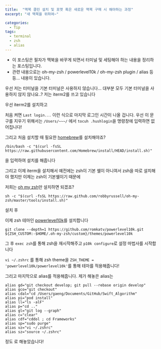 ```yaml
---
title:  "맥북 클린 설치 및 포맷 혹은 새로운 맥북 구매 시 해야하는 과정"
excerpt: "새 맥북을 위하여~"

categories: 
  - Tip
tags:
  - terminal
  - zsh
  - alias
---
```


- 이 포스팅은 필자가 맥북을 바꾸게 되면서 터미널 및 세팅해야 하는 내용을 정리하는 포스팅입니다.
- 관련 내용으로는 oh-my-zsh / powerlevel10k / oh-my-zsh plugin / alias 등등… 내용이 있습니다.

우선 저는 터미널을 기본 터미널은 사용하지 않습니다…
대부분 모두 기본 터미널을 사용하지 않지 않나요..?
저는 iterm2를 쓰고 있습니다

우선 iterm2를 설치하고

처음 켜면 `Last login...`  이런 식으로 마지막 로그인 시간이 나올 겁니다.
우선 이 문구를 지우기 위해서는
`/Users/~~~/` 에서 `tocuh .hushlogin`을 명령창에 입력하면 없어집니다!

그리고 처음 설치할 때 필요한 [homebrew](https://brew.shj)를 설치해야죠?
```
/bin/bash -c "$(curl -fsSL https://raw.githubusercontent.com/Homebrew/install/HEAD/install.sh)"
```

을 입력하여 설치를 해줍니다

그리고 이제 iterm을 설치해서 예전에는 zsh이 기본 쉘이 아니여서 zsh을 따로 설치해야 했지만 이제는 zsh이 기본쉘이기 때문에 

저희는 [oh my zsh](https://github.com/ohmyzsh/ohmyzsh)만 설치하면 되겠죠?
```
sh -c "$(curl -fsSL https://raw.github.com/robbyrussell/oh-my-zsh/master/tools/install.sh)"
```

설치 후 

이제 zsh 테마인 [powerlevel10k](https://github.com/romkatv/powerlevel10k)를 설치합니다
```
git clone --depth=1 https://github.com/romkatv/powerlevel10k.git ${ZSH_CUSTOM:-$HOME/.oh-my-zsh/custom}/themes/powerlevel10k
```

그 후 `exec zsh`를 통해 zsh을 재시작해주고
`p10k configure`로 설정 마법사를 시작합니다

`vi ~/.zshrc` 를 통해 zsh theme을 `ZSH_THEME = 'powerlevel10k/powerlevel10k'`를 통해 테마를 적용해줍니다!

그리고 마지막으로 alias를 적용해줍니다. 제가 해놓은 alias는 
```
alias gd="git checkout develop; git pull --rebase origin develop"
alias gco="git checkout"
alias cdal="cd /Users/gaeng/Documents/GitHub/Swift_Algorithm"
alias pi="pod install"
alias ll="ls -alF"
alias p="cd .."
alias gl="git log --graph"
alias c="clear"
alias cdf="cddol ; cd Frameworks"
alias sp="sudo purge"
alias vz="vi ~/.zshrc"
alias sz="source ~/.zshrc"
```
정도 로 해놓았습니다!
